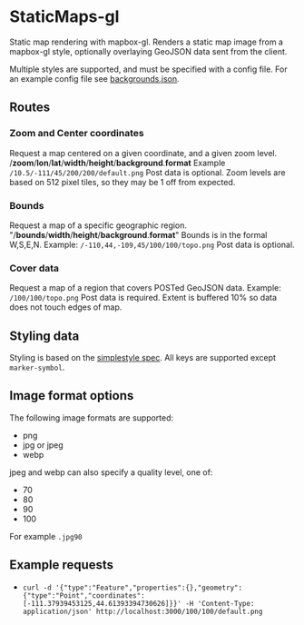 # StaticMaps-gl

Static map rendering with mapbox-gl. Renders a static map image from a mapbox-gl style, optionally overlaying GeoJSON data sent from the client.

Multiple styles are supported, and must be specified with a config file. For an example config file see [backgrounds.json](backgrounds.json).

## Routes

### Zoom and Center coordinates

Request a map centered on a given coordinate, and a given zoom level.
/**zoom**/**lon**/**lat**/**width**/**height**/**background**.**format**
Example `/10.5/-111/45/200/200/default.png`
Post data is optional.
Zoom levels are based on 512 pixel tiles, so they may be 1 off from expected.

### Bounds

Request a map of a specific geographic region.
"/**bounds**/**width**/**height**/**background**.**format**"
Bounds is in the formal W,S,E,N.
Example: `/-110,44,-109,45/100/100/topo.png`
Post data is optional.

### Cover data

Request a map of a region that covers POSTed GeoJSON data.
Example: `/100/100/topo.png`
Post data is required.
Extent is buffered 10% so data does not touch edges of map.

## Styling data

Styling is based on the [simplestyle spec](https://github.com/mapbox/simplestyle-spec/tree/master/1.1.0). All keys are supported except `marker-symbol`.

## Image format options

The following image formats are supported:

- png
- jpg or jpeg
- webp

jpeg and webp can also specify a quality level, one of:

- 70
- 80
- 90
- 100

For example `.jpg90`

## Example requests

- `curl -d '{"type":"Feature","properties":{},"geometry":{"type":"Point","coordinates":[-111.37939453125,44.61393394730626]}}' -H 'Content-Type: application/json' http://localhost:3000/100/100/default.png`
